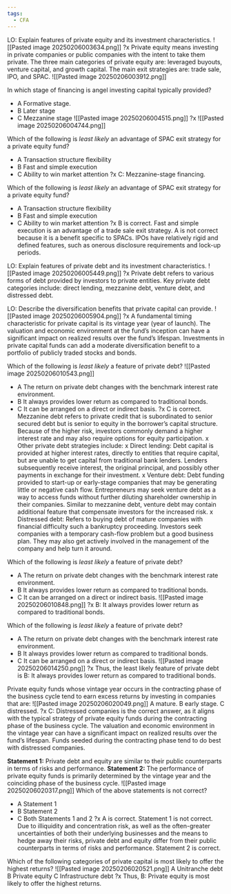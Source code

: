 ```yaml
---
tags:
  - CFA
---
```

LO: Explain features of private equity and its investment characteristics. 
![[Pasted image 20250206003634.png]]
?x
Private equity means investing in private companies or public companies with the intent to take them private. The three main categories of private equity are: leveraged buyouts, venture capital, and growth capital. The main exit strategies are: trade sale, IPO, and SPAC.
![[Pasted image 20250206003912.png]]



In which stage of financing is angel investing capital typically provided?
- A    Formative stage.
- B    Later stage
- C    Mezzanine stage
![[Pasted image 20250206004515.png]]
?x
![[Pasted image 20250206004744.png]]


Which of the following is _least likely_ an advantage of SPAC exit strategy for a private equity fund?
- A    Transaction structure flexibility
- B    Fast and simple execution
- C    Ability to win market attention
?x
 C: Mezzanine-stage financing.

Which of the following is _least likely_ an advantage of SPAC exit strategy for a private equity fund?
- A    Transaction structure flexibility
- B Fast and simple execution
- C    Ability to win market attention
?x
B is correct. Fast and simple execution is an advantage of a trade sale exit strategy.
A is not correct because it is a benefit specific to SPACs. IPOs have relatively rigid and defined features, such as onerous disclosure requirements and lock-up periods.


LO: Explain features of private debt and its investment characteristics. 
![[Pasted image 20250206005449.png]]
?x
Private debt refers to various forms of debt provided by investors to private entities. Key private debt categories include: direct lending, mezzanine debt, venture debt, and distressed debt. 


LO: Describe the diversification benefits that private capital can provide. 
![[Pasted image 20250206005904.png]]
?x
A fundamental timing characteristic for private capital is its vintage year (year of launch). The valuation and economic environment at the fund’s inception can have a significant impact on realized results over the fund’s lifespan. Investments in private capital funds can add a moderate diversification benefit to a portfolio of publicly traded stocks and bonds.

Which of the following is _least likely_ a feature of private debt?
![[Pasted image 20250206010543.png]]
- A    The return on private debt changes with the benchmark interest rate environment.
- B    It always provides lower return as compared to traditional bonds.
- C    It can be arranged on a direct or indirect basis.
?x
C is correct. Mezzanine debt refers to private credit that is subordinated to senior secured debt but is senior to equity in the borrower’s capital structure. Because of the higher risk, investors commonly demand a higher interest rate and may also require options for equity participation.
x
Other private debt strategies include:
x
Direct lending: Debt capital is provided at higher interest rates, directly to entities that require capital, but are unable to get capital from traditional bank lenders. Lenders subsequently receive interest, the original principal, and possibly other payments in exchange for their investment.
x
Venture debt: Debt funding provided to start-up or early-stage companies that may be generating little or negative cash flow. Entrepreneurs may seek venture debt as a way to access funds without further diluting shareholder ownership in their companies. Similar to mezzanine debt, venture debt may contain additional feature that compensate investors for the increased risk.
x
Distressed debt: Refers to buying debt of mature companies with financial difficulty such a bankruptcy proceeding. Investors seek companies with a temporary cash-flow problem but a good business plan. They may also get actively involved in the management of the company and help turn it around.


Which of the following is _least likely_ a feature of private debt?
- A    The return on private debt changes with the benchmark interest rate environment.
- B    It always provides lower return as compared to traditional bonds.
- C    It can be arranged on a direct or indirect basis.
![[Pasted image 20250206010848.png]]
?x
B: It always provides lower return as compared to traditional bonds.


Which of the following is _least likely_ a feature of private debt?
- A   The return on private debt changes with the benchmark interest rate environment.
- B  It always provides lower return as compared to traditional bonds.
- C It can be arranged on a direct or indirect basis.
![[Pasted image 20250206014250.png]]
?x
Thus, the least likely feature of private debt is B: It always provides lower return as compared to traditional bonds.


Private equity funds whose vintage year occurs in the contracting phase of the business cycle tend to earn excess returns by investing in companies that are:
![[Pasted image 20250206020049.png]]
A mature.
B early stage.
C distressed.
?x
C: Distressed companies is the correct answer, as it aligns with the typical strategy of private equity funds during the contracting phase of the business cycle. The valuation and economic environment in the vintage year can have a significant impact on realized results over the fund’s lifespan. Funds seeded during the contracting phase tend to do best with distressed companies.

**Statement 1:** Private debt and equity are similar to their public counterparts in terms of risks and performance.
**Statement 2:** The performance of private equity funds is primarily determined by the vintage year and the coinciding phase of the business cycle.
![[Pasted image 20250206020317.png]]
Which of the above statements is not correct?
- A    Statement 1
- B    Statement 2
- C    Both Statements 1 and 2
?x
A is correct. Statement 1 is not correct. Due to illiquidity and concentration risk, as well as the often-greater uncertainties of both their underlying businesses and the means to hedge away their risks, private debt and equity differ from their public counterparts in terms of risks and performance.
Statement 2 is correct.


Which of the following categories of private capital is most likely to offer the highest returns?
![[Pasted image 20250206020521.png]]
A Unitranche debt
B Private equity
C Infrastructure debt
?x
Thus, B: Private equity is most likely to offer the highest returns.



